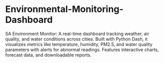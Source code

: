 # Environmental-Monitoring-Dashboard
SA Environment Monitor: A real-time dashboard tracking weather, air quality, and water conditions across cities. Built with Python Dash, it visualizes metrics like temperature, humidity, PM2.5, and water quality parameters with alerts for abnormal readings. Features interactive charts, forecast data, and downloadable reports.
